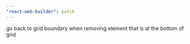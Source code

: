 ```yaml
---
"react-web-builder": patch
---
```


go back to grid boundary when removing element that is at the bottom of grid
